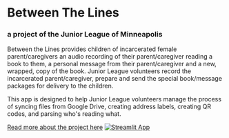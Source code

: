 # Between The Lines 
### a project of the Junior League of Minneapolis

Between the Lines provides children of incarcerated female parent/caregivers an audio recording of their parent/caregiver reading a book to them, a personal message from their parent/caregiver and a new, wrapped, copy of the book. Junior League volunteers record the incarcerated parent/caregiver, prepare and send the special book/message packages for delivery to the children.

This app is designed to help Junior League volunteers manage the process of syncing files from Google Drive, creating address labels, creating QR codes, and parsing who's reading what.
 
 [Read more about the project here](https://www.jlminneapolis.org/how-we-help/between-the-lines/)
 [![Streamlit App](https://static.streamlit.io/badges/streamlit_badge_black_white.svg)](https://jlm-betweenthelines.streamlit.app/)